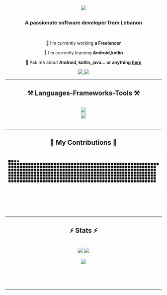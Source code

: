<h1 align="center">
    <img src="https://readme-typing-svg.herokuapp.com/?font=Righteous&size=35&center=true&vCenter=true&width=500&height=70&duration=4000&lines=Hi+There!+👋;+I'm+Khaled+Assidi!;" />
</h1>

<h3 align="center">A passionate software developer from Lebanon</h3>

<br/>

<div align="center">
 
 🔭 I’m currently working **a Freelencer**
 
 🌱 I’m currently learning **Android,kotlin**

💬 Ask me about **Android, kotlin, java... or anything [here](https://github.com/Khaledassidy/Khaledassidy/issues)**


 </div>
 
<div align="center"> 
  <a href="mailto:kaa502@student.bau.edu.lb">
    <img src="https://img.shields.io/badge/gmail-333333?style=for-the-badge&logo=gmail&logoColor=blue" />
  </a>
  <a href="https://lb.linkedin.com/in/khaled-assidi-461aa4248" target="_blank">
    <img src="https://img.shields.io/badge/LinkedIn-0077B5?style=for-the-badge&logo=linkedin&logoColor=white" target="_blank" />
  </a>
</div>

 <hr/>
 
<h2 align="center">⚒️ Languages-Frameworks-Tools ⚒️</h2>
<br/>
<div align="center">
    <img src="https://skillicons.dev/icons?i=c,java,kotlin,androidstudio,linux,vscode,github,git,opencv" /><br>
    <img src="https://skillicons.dev/icons?i=sqlite,python,firebase,mysql,postgresql,tensorflow" /><br>
</div>

<br/>
<hr/>

<div align="center">
  <h2>🐍 My Contributions 🐍</h2>
  <br>
  <img alt="snake eating my contributions" src="https://raw.githubusercontent.com/Khaledassidy/Khaledassidy/output/github-contribution-grid-snake.svg" />

  <br/><br/><br/>
</div>

<hr/>

<h2 align="center">⚡ Stats ⚡</h2>
<br>
<div align=center>
 <img width=325 src="https://github-readme-stats.vercel.app/api/top-langs/?username=Khaledassidy&show_icons=true&theme=radical"/>

  <img width=325 src="https://github-readme-stats.vercel.app/api?username=Khaledassidy&show_icons=true&theme=radical"/>
  <br/>
<br>
    <img align="left"> <a href="https://github.com/ryo-ma/github-profile-trophy"><img src="https://github-profile-trophy.vercel.app/?username=khaledassidy&show_icons=true&theme=radical" />
<br/>
<br>

</div>

<br/><br/>

<hr/>
<br/>


